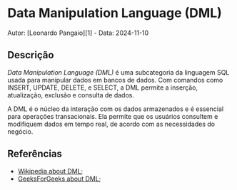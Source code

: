 # Data Manipulation Language (DML)

Autor: [Leonardo Pangaio][1] - Data: 2024-11-10 

## Descrição

*Data Manipulation Language (DML)* é uma subcategoria da linguagem SQL usada para manipular dados em bancos de dados. Com comandos como INSERT, UPDATE, DELETE, e SELECT, a DML permite a inserção, atualização, exclusão e consulta de dados.

A DML é o núcleo da interação com os dados armazenados e é essencial para operações transacionais. Ela permite que os usuários consultem e modifiquem dados em tempo real, de acordo com as necessidades do negócio.

## Referências

- [Wikipedia about DML](https://en.wikipedia.org/wiki/Data_manipulation_language);
- [GeeksForGeeks about DML](https://www.geeksforgeeks.org/dml-full-form/);
